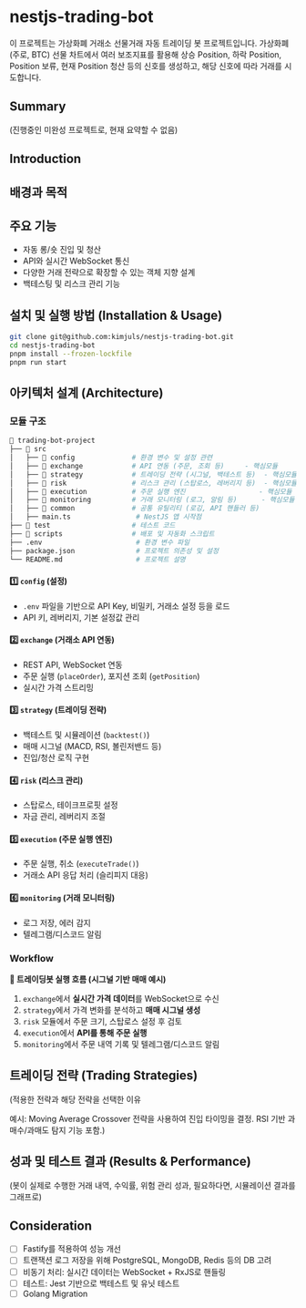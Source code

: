 # nestjs-trading-bot

이 프로젝트는 가상화폐 거래소 선물거래 자동 트레이딩 봇 프로젝트입니다. 가상화폐(주로, BTC) 선물 차트에서 여러 보조지표를 활용해 상승 Position, 하락 Position, Position 보류, 현재 Position 청산 등의 신호를 생성하고, 해당 신호에 따라 거래를 시도합니다.

## Summary

(진행중인 미완성 프로젝트로, 현재 요약할 수 없음)

## Introduction

## 배경과 목적

## 주요 기능

- 자동 롱/숏 진입 및 청산
- API와 실시간 WebSocket 통신
- 다양한 거래 전략으로 확장할 수 있는 객체 지향 설계
- 백테스팅 및 리스크 관리 기능

## 설치 및 실행 방법 (Installation & Usage)

```sh
git clone git@github.com:kimjuls/nestjs-trading-bot.git
cd nestjs-trading-bot
pnpm install --frozen-lockfile
pnpm run start
```

## 아키텍처 설계 (Architecture)

### 모듈 구조

```sh
📂 trading-bot-project
├── 📂 src
│   ├── 📂 config              # 환경 변수 및 설정 관련
│   ├── 📂 exchange            # API 연동 (주문, 조회 등)     - 핵심모듈
│   ├── 📂 strategy            # 트레이딩 전략 (시그널, 백테스트 등)  - 핵심모듈
│   ├── 📂 risk                # 리스크 관리 (스탑로스, 레버리지 등)  - 핵심모듈
│   ├── 📂 execution           # 주문 실행 엔진                  - 핵심모듈
│   ├── 📂 monitoring          # 거래 모니터링 (로그, 알림 등)      - 핵심모듈
│   ├── 📂 common              # 공통 유틸리티 (로깅, API 핸들러 등)
│   ├── main.ts                # NestJS 앱 시작점
├── 📂 test                    # 테스트 코드
├── 📂 scripts                 # 배포 및 자동화 스크립트
├── .env                       # 환경 변수 파일
├── package.json               # 프로젝트 의존성 및 설정
└── README.md                  # 프로젝트 설명
```

#### **1️⃣ `config` (설정)**

- `.env` 파일을 기반으로 API Key, 비밀키, 거래소 설정 등을 로드
- API 키, 레버리지, 기본 설정값 관리

#### **2️⃣ `exchange` (거래소 API 연동)**

- REST API, WebSocket 연동
- 주문 실행 (`placeOrder`), 포지션 조회 (`getPosition`)
- 실시간 가격 스트리밍

#### **3️⃣ `strategy` (트레이딩 전략)**

- 백테스트 및 시뮬레이션 (`backtest()`)
- 매매 시그널 (MACD, RSI, 볼린저밴드 등)
- 진입/청산 로직 구현

#### **4️⃣ `risk` (리스크 관리)**

- 스탑로스, 테이크프로핏 설정
- 자금 관리, 레버리지 조절

#### **5️⃣ `execution` (주문 실행 엔진)**

- 주문 실행, 취소 (`executeTrade()`)
- 거래소 API 응답 처리 (슬리피지 대응)

#### **6️⃣ `monitoring` (거래 모니터링)**

- 로그 저장, 에러 감지
- 텔레그램/디스코드 알림

### Workflow

**📌 트레이딩봇 실행 흐름 (시그널 기반 매매 예시)**

1. `exchange`에서 **실시간 가격 데이터**를 WebSocket으로 수신
2. `strategy`에서 가격 변화를 분석하고 **매매 시그널 생성**
3. `risk` 모듈에서 주문 크기, 스탑로스 설정 후 검토
4. `execution`에서 **API를 통해 주문 실행**
5. `monitoring`에서 주문 내역 기록 및 텔레그램/디스코드 알림

## 트레이딩 전략 (Trading Strategies)

(적용한 전략과 해당 전략을 선택한 이유

예시:
Moving Average Crossover 전략을 사용하여 진입 타이밍을 결정.
RSI 기반 과매수/과매도 탐지 기능 포함.)

## 성과 및 테스트 결과 (Results & Performance)

(봇이 실제로 수행한 거래 내역, 수익률, 위험 관리 성과, 필요하다면, 시뮬레이션 결과를 그래프로)

## Consideration

- [ ] Fastify를 적용하여 성능 개선
- [ ] 트랜잭션 로그 저장을 위해 PostgreSQL, MongoDB, Redis 등의 DB 고려
- [ ] 비동기 처리: 실시간 데이터는 WebSocket + RxJS로 핸들링
- [ ] 테스트: Jest 기반으로 백테스트 및 유닛 테스트
- [ ] Golang Migration
